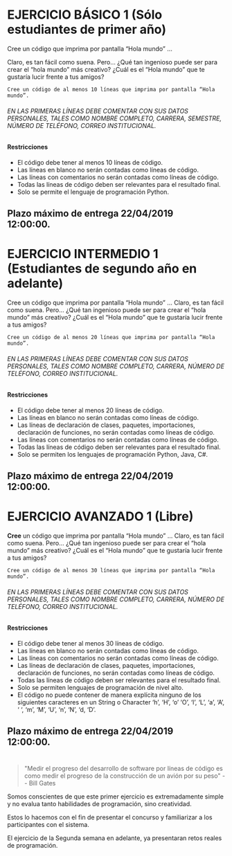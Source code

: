 # EJERCICIO BÁSICO 1 (Sólo estudiantes de primer año)

Cree un código que imprima por pantalla “Hola mundo” …

Claro, es tan fácil como suena. Pero… ¿Qué tan ingenioso puede ser para crear el “hola mundo” más creativo? ¿Cuál es el “Hola mundo” que te gustaría lucir frente a tus amigos?

`Cree un código de al menos 10 líneas que imprima por pantalla “Hola mundo”.`
###### *EN LAS PRIMERAS LÍNEAS DEBE COMENTAR CON SUS DATOS PERSONALES, TALES COMO NOMBRE COMPLETO, CARRERA, SEMESTRE, NÚMERO DE TELÉFONO, CORREO INSTITUCIONAL.*

#### Restricciones

* El código debe tener al menos 10 líneas de código.
* Las líneas en blanco no serán contadas como líneas de código.
* Las líneas con comentarios no serán contadas como líneas de código.
* Todas las líneas de código deben ser relevantes para el resultado final.
* Solo se permite el lenguaje de programación Python.

## Plazo máximo de entrega 22/04/2019 12:00:00. 

# EJERCICIO INTERMEDIO 1 (Estudiantes de segundo año en adelante)

Cree un código que imprima por pantalla “Hola mundo” …
Claro, es tan fácil como suena. Pero… ¿Qué tan ingenioso puede ser para crear el “hola mundo” más creativo? ¿Cuál es el “Hola mundo” que te gustaría lucir frente a tus amigos?

`Cree un código de al menos 20 líneas que imprima por pantalla “Hola mundo”.
`
###### *EN LAS PRIMERAS LÍNEAS DEBE COMENTAR CON SUS DATOS PERSONALES, TALES COMO NOMBRE COMPLETO, CARRERA, NÚMERO DE TELÉFONO, CORREO INSTITUCIONAL.*

#### Restricciones

* El código debe tener al menos 20 líneas de código.
* Las líneas en blanco no serán contadas como líneas de código.
* Las líneas de declaración de clases, paquetes, importaciones, declaración de funciones, no serán contadas como líneas de código.
* Las líneas con comentarios no serán contadas como líneas de código.
* Todas las líneas de código deben ser relevantes para el resultado final.
* Solo se permiten los lenguajes de programación Python, Java, C#.

## Plazo máximo de entrega 22/04/2019 12:00:00. 

# EJERCICIO AVANZADO 1 (Libre)

**Cree** un código que imprima por pantalla “Hola mundo” …
Claro, es tan fácil como suena. Pero… ¿Qué tan ingenioso puede ser para crear el “hola mundo” más creativo? ¿Cuál es el “Hola mundo” que te gustaría lucir frente a tus amigos?

`Cree un código de al menos 30 líneas que imprima por pantalla “Hola mundo”.
`
###### *EN LAS PRIMERAS LÍNEAS DEBE COMENTAR CON SUS DATOS PERSONALES, TALES COMO NOMBRE COMPLETO, CARRERA, NÚMERO DE TELÉFONO, CORREO INSTITUCIONAL.*

#### Restricciones
* El código debe tener al menos 30 líneas de código.
* Las líneas en blanco no serán contadas como líneas de código.
* Las líneas con comentarios no serán contadas como líneas de código.
* Las líneas de declaración de clases, paquetes, importaciones, declaración de funciones, no serán contadas como líneas de código.
* Todas las líneas de código deben ser relevantes para el resultado final.
* Solo se permiten lenguajes de programación de nivel alto.
* El código no puede contener de manera explícita ninguno de los siguientes caracteres en un String o Character
‘h’, ‘H’, ‘o’ ‘O’, ‘l’, ‘L’, ‘a’, ‘A’, ‘ ‘, ‘m’, ‘M’, ‘U’, ‘n’, ‘N’, ‘d, ‘D’.

## Plazo máximo de entrega 22/04/2019 12:00:00. 


#
#
#
#

> "Medir el progreso del desarrollo de software por líneas de código es como medir el progreso de la construcción de un avión por su peso"
  -- Bill Gates
  
Somos conscientes de que este primer ejercicio es extremadamente simple y no evalua tanto habilidades de programación, sino creatividad.
 
 Estos lo hacemos con el fin de presentar el concurso y familiarizar a los participantes con el sistema.
 
 El ejercicio de la Segunda semana en adelante, ya presentaran retos reales de programación.
